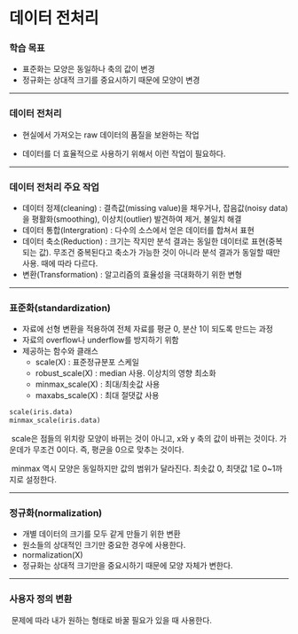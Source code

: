 # 데이터 전처리



### 학습 목표

- 표준화는 모양은 동일하나 축의 값이 변경
- 정규화는 상대적 크기를 중요시하기 때문에 모양이 변경



---



### 데이터 전처리

- 현실에서 가져오는 raw 데이터의 품질을 보완하는 작업

- 데이터를 더 효율적으로 사용하기 위해서 이런 작업이 필요하다.



---



### 데이터 전처리 주요 작업

- 데이터 정제(cleaning) : 결측값(missing value)을 채우거나, 잡음값(noisy data)을 평활화(smoothing), 이상치(outlier) 발견하여 제거, 불일치 해결
- 데이터 통합(Intergration) : 다수의 소스에서 얻은 데이터를 합쳐서 표현
- 데이터 축소(Reduction) : 크기는 작지만 분석 결과는 동일한 데이터로 표현(중복되는 값). 무조건 중복된다고 축소가 가능한 것이 아니라 분석 결과가 동일할 때만 사용. 때에 따라 다르다.
- 변환(Transformation) : 알고리즘의 효율성을 극대화하기 위한 변형



---



### 표준화(standardization)

- 자료에 선형 변환을 적용하여 전체 자료를 평균 0, 분산 1이 되도록 만드는 과정
- 자료의 overflow나 underflow를 방지하기 위함
- 제공하는 함수와 클래스
  - scale(X) : 표준정규분포 스케일
  - robust_scale(X) : median 사용. 이상치의 영향 최소화
  - minmax_scale(X) : 최대/최솟값 사용
  - maxabs_scale(X) : 최대 절댓값 사용



```python
scale(iris.data)
minmax_scale(iris.data)
```

​	scale은 점들의 위치랑 모양이 바뀌는 것이 아니고, x와 y 축의 값이 바뀌는 것이다. 가운데가 무조건 0이다. 즉, 평균을 0으로 맞추는 것이다.

​	minmax 역시 모양은 동일하지만 값의 범위가 달라진다. 최솟값 0, 최댓값 1로 0~1까지로 설정한다.



---



### 정규화(normalization)

- 개별 데이터의 크기를 모두 같게 만들기 위한 변환
- 원소들의 상대적인 크기만 중요한 경우에 사용한다.
- normalization(X)
- 정규화는 상대적 크기만을 중요시하기 때문에 모양 자체가 변한다.



---



### 사용자 정의 변환

​	문제에 따라 내가 원하는 형태로 바꿀 필요가 있을 때 사용한다.




